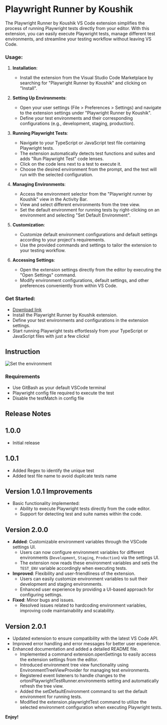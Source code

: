 # Playwright Runner by Koushik
The Playwright Runner by Koushik VS Code extension simplifies the process of running Playwright tests directly from your editor. With this extension, you can easily execute Playwright tests, manage different test environments, and streamline your testing workflow without leaving VS Code.

### Usage:
1. **Installation**:
   - Install the extension from the Visual Studio Code Marketplace by searching for "Playwright Runner by Koushik" and clicking on "Install".

2. **Setting Up Environments**:
   - Open your user settings (File > Preferences > Settings) and navigate to the extension settings under "Playwright Runner by Koushik".
   - Define your test environments and their corresponding configurations (e.g., development, staging, production).

3. **Running Playwright Tests**:
   - Navigate to your TypeScript or JavaScript test file containing Playwright tests.
   - The extension automatically detects test functions and suites and adds "Run Playwright Test" code lenses.
   - Click on the code lens next to a test to execute it.
   - Choose the desired environment from the prompt, and the test will run with the selected configuration.

4. **Managing Environments**:
   - Access the environment selector from the "Playwright runner by Koushik" view in the Activity Bar.
   - View and select different environments from the tree view.
   - Set the default environment for running tests by right-clicking on an environment and selecting "Set Default Environment".

5. **Customization**:
   - Customize default environment configurations and default settings according to your project's requirements.
   - Use the provided commands and settings to tailor the extension to your testing workflow.

6. **Accessing Settings**:
   - Open the extension settings directly from the editor by executing the "Open Settings" command.
   - Modify environment configurations, default settings, and other preferences conveniently from within VS Code.

### Get Started:
- [Download link](https://marketplace.visualstudio.com/items?itemName=ortoni.ortoni)
- Install the Playwright Runner by Koushik extension.
- Define your test environments and configurations in the extension settings.
- Start running Playwright tests effortlessly from your TypeScript or JavaScript files with just a few clicks!

## Instruction
![Set the environment](https://github.com/ortoniKC/playwright-runner-vscode-extension/assets/58769833/e84545d8-a269-4779-abb4-46cbbd31a344)



### Requirements
* Use GitBash as your default VSCode terminal
* Playwright config file required to execute the test
* Disable the testMatch in config file

## Release Notes
## 1.0.0
- Initial release
## 1.0.1
- Added Regex to identify the unique test
- Added test file name to avoid duplicate tests name
## Version 1.0.1 Improvements
- Basic functionality implemented:
  - Ability to execute Playwright tests directly from the code editor.
  - Support for detecting test and suite names within the code.
## Version 2.0.0
- **Added**: Customizable environment variables through the VSCode settings UI.
  - Users can now configure environment variables for different environments (`Development`, `Staging`, `Production`) via the settings UI.
  - The extension now reads these environment variables and sets the `TEST_ENV` variable accordingly when executing tests.
- **Improved**: Flexibility and user-friendliness of the extension.
  - Users can easily customize environment variables to suit their development and staging environments.
  - Enhanced user experience by providing a UI-based approach for configuring settings.
- **Fixed**: Minor bugs and issues.
  - Resolved issues related to hardcoding environment variables, improving code maintainability and scalability.
## Version 2.0.1

- Updated extension to ensure compatibility with the latest VS Code API.
- Improved error handling and error messages for better user experience.
- Enhanced documentation and added a detailed README file.
    - Implemented a command extension.openSettings to easily access the extension settings from the editor.
    - Introduced environment tree view functionality using EnvironmentTreeViewProvider for managing test environments.
    - Registered event listeners to handle changes to the ortoniPlaywrightTestRunner.environments setting and automatically refresh the tree view.
    - Added the setDefaultEnvironment command to set the default environment for running tests.
    - Modified the extension.playwrightTest command to utilize the selected environment configuration when executing Playwright tests.

**Enjoy!**
